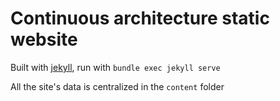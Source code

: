 # Continuous architecture static website

Built with [jekyll](https://jekyllrb.com/), run with `bundle exec jekyll serve`

All the site's data is centralized in the `content` folder